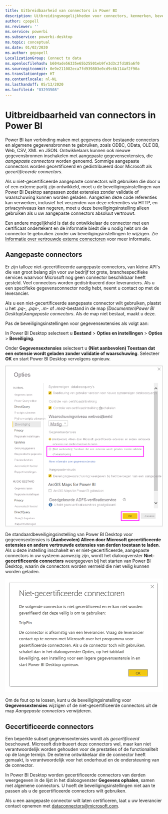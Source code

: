 ```yaml
---
title: Uitbreidbaarheid van connectors in Power BI
description: Uitbreidingsmogelijkheden voor connectors, kenmerken, beveiligingsinstellingen en gecertificeerde connectors
author: cpopell
ms.reviewer: ''
ms.service: powerbi
ms.subservice: powerbi-desktop
ms.topic: conceptual
ms.date: 01/02/2020
ms.author: gepopell
LocalizationGroup: Connect to data
ms.openlocfilehash: b604ade56335e65b25501eb9fe3d3c2fd185a6f0
ms.sourcegitcommit: 0e9e211082eca7fd939803e0cd9c6b114af2f90a
ms.translationtype: HT
ms.contentlocale: nl-NL
ms.lasthandoff: 05/13/2020
ms.locfileid: "83293508"
---
```

# <a name="connector-extensibility-in-power-bi"></a>Uitbreidbaarheid van connectors in Power BI

Power BI kan verbinding maken met gegevens door bestaande connectors en algemene gegevensbronnen te gebruiken, zoals ODBC, OData, OLE DB, Web, CSV, XML en JSON. Ontwikkelaars kunnen ook nieuwe gegevensbronnen inschakelen met aangepaste gegevensextensies, die *aangepaste connectors* worden genoemd. Sommige aangepaste connectors worden gecertificeerd en gedistribueerd door Microsoft als *gecertificeerde connectors*.

Als u niet-gecertificeerde aangepaste connectors wilt gebruiken die door u of een externe partij zijn ontwikkeld, moet u de beveiligingsinstellingen van Power BI Desktop aanpassen zodat extensies zonder validatie of waarschuwing kunnen worden geladen. Aangezien deze code referenties kan verwerken, inclusief het verzenden van deze referenties via HTTP, en privacyniveaus kan negeren, moet u deze beveiligingsinstelling alleen gebruiken als u uw aangepaste connectors absoluut vertrouwt.

Een andere mogelijkheid is dat de ontwikkelaar de connector met een certificaat ondertekent en de informatie biedt die u nodig hebt om de connector te gebruiken zonder uw beveiligingsinstellingen te wijzigen. Zie [Informatie over vertrouwde externe connectoren](desktop-trusted-third-party-connectors.md) voor meer informatie.

## <a name="custom-connectors"></a>Aangepaste connectors

Er zijn talloze niet-gecertificeerde aangepaste connectors, van kleine API's die van groot belang zijn voor uw bedrijf tot grote, branchespecifieke services waarvoor Microsoft nog geen connector beschikbaar heeft gesteld. Veel connectors worden gedistribueerd door leveranciers. Als u een specifieke gegevensconnector nodig hebt, neemt u contact op met de leverancier. 

Als u een niet-gecertificeerde aangepaste connector wilt gebruiken, plaatst u het *.pq*-, *.pqx*-, *.m*- of *.mez*-bestand in de map *\[Documenten\\Power BI Desktop\\Aangepaste connectors*. Als de map niet bestaat, maakt u deze.

Pas de beveiligingsinstellingen voor gegevensextensies als volgt aan:

In Power BI Desktop selecteert u **Bestand** > **Opties en instellingen** > **Opties** > **Beveiliging**.

Onder **Gegevensextensies** selecteert u **(Niet aanbevolen) Toestaan dat een extensie wordt geladen zonder validatie of waarschuwing**. Selecteer **OK** en start Power BI Desktop vervolgens opnieuw. 

![Niet-gecertificeerde aangepaste connectors in beveiligingsopties voor gegevensextensies toestaan](media/desktop-connector-extensibility/data-extension-security-1.png)

De standaardbeveiligingsinstelling van Power BI Desktop voor gegevensextensies is **(Aanbevolen) Alleen door Microsoft gecertificeerde extensies en andere vertrouwde extensies van derden toestaan te laden**. Als u deze instelling inschakelt en er niet-gecertificeerde, aangepaste connectors in uw systeem aanwezig zijn, wordt het dialoogvenster **Niet-gecertificeerde connectors** weergegeven bij het starten van Power BI Desktop, waarin de connectors worden vermeld die niet veilig kunnen worden geladen.

![Het dialoogvenster Niet-gecertificeerde connectors](media/desktop-connector-extensibility/data-extension-security-2.png)

Om de fout op te lossen, kunt u de beveiligingsinstelling voor **Gegevensextensies** wijzigen of de niet-gecertificeerde connectors uit de map *Aangepaste connectors* verwijderen.

## <a name="certified-connectors"></a>Gecertificeerde connectors

Een beperkte subset gegevensextensies wordt als *gecertificeerd* beschouwd. Microsoft distribueert deze connectors wel, maar kan niet verantwoordelijk worden gehouden voor de prestaties of de functionaliteit op de lange termijn. De externe ontwikkelaar die de connector heeft gemaakt, is verantwoordelijk voor het onderhoud en de ondersteuning van de connector. 

In Power BI Desktop worden gecertificeerde connectors van derden weergegeven in de lijst in het dialoogvenster **Gegevens ophalen**, samen met algemene connectors. U hoeft de beveiligingsinstellingen niet aan te passen als u de gecertificeerde connectors wilt gebruiken.

Als u een aangepaste connector wilt laten certificeren, laat u uw leverancier contact opnemen met dataconnectors@microsoft.com.
